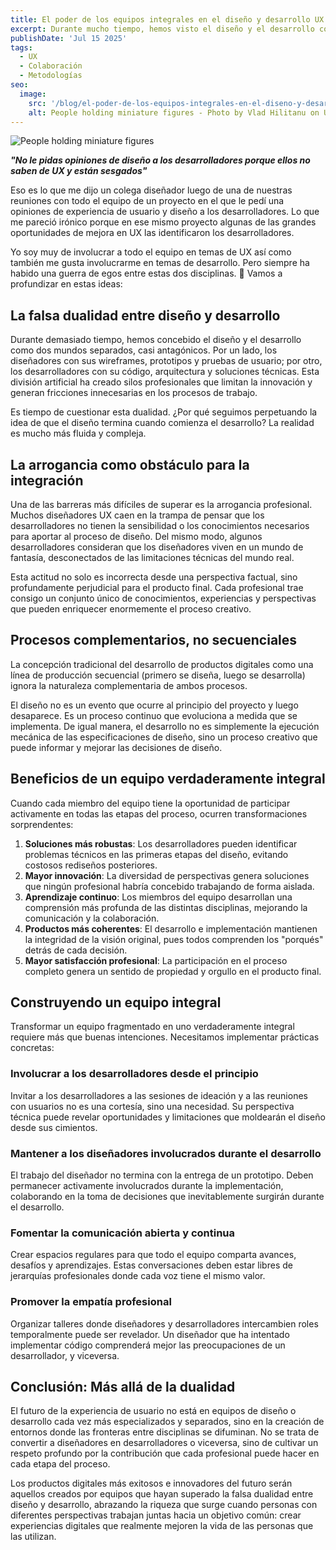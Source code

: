 ```yaml
---
title: El poder de los equipos integrales en el diseño y desarrollo UX
excerpt: Durante mucho tiempo, hemos visto el diseño y el desarrollo como mundos separados, pero esta división solo limita la innovación. Romper esas barreras y fomentar equipos integrales permite crear soluciones más sólidas y coherentes, donde cada integrante aporta su perspectiva desde el inicio hasta la entrega final. Superar la falsa dualidad entre diseño y desarrollo es clave para construir experiencias digitales realmente transformadoras.
publishDate: 'Jul 15 2025'
tags:
  - UX
  - Colaboración
  - Metodologías
seo:
  image:
    src: '/blog/el-poder-de-los-equipos-integrales-en-el-diseno-y-desarrollo-ux.jpg'
    alt: People holding miniature figures - Photo by Vlad Hilitanu on Unsplash
---
```


![People holding miniature figures](/blog/el-poder-de-los-equipos-integrales-en-el-diseno-y-desarrollo-ux.jpg)

***"No le pidas opiniones de diseño a los desarrolladores porque ellos no saben de UX y están sesgados"*** 

Eso es lo que me dijo un colega diseñador luego de una de nuestras reuniones con todo el equipo de un proyecto en el que le pedí una opiniones de experiencia de usuario y diseño a los desarrolladores. Lo que me pareció irónico porque en ese mismo proyecto algunas de las grandes oportunidades de mejora en UX las identificaron los desarrolladores.

Yo soy muy de involucrar a todo el equipo en temas de UX así como también me gusta involucrarme en temas de desarrollo. Pero siempre ha habido una guerra de egos entre estas dos disciplinas. 🤔 Vamos a profundizar en estas ideas:

## La falsa dualidad entre diseño y desarrollo

Durante demasiado tiempo, hemos concebido el diseño y el desarrollo como dos mundos separados, casi antagónicos. Por un lado, los diseñadores con sus wireframes, prototipos y pruebas de usuario; por otro, los desarrolladores con su código, arquitectura y soluciones técnicas. Esta división artificial ha creado silos profesionales que limitan la innovación y generan fricciones innecesarias en los procesos de trabajo.

Es tiempo de cuestionar esta dualidad. ¿Por qué seguimos perpetuando la idea de que el diseño termina cuando comienza el desarrollo? La realidad es mucho más fluida y compleja.

## La arrogancia como obstáculo para la integración

Una de las barreras más difíciles de superar es la arrogancia profesional. Muchos diseñadores UX caen en la trampa de pensar que los desarrolladores no tienen la sensibilidad o los conocimientos necesarios para aportar al proceso de diseño. Del mismo modo, algunos desarrolladores consideran que los diseñadores viven en un mundo de fantasía, desconectados de las limitaciones técnicas del mundo real.

Esta actitud no solo es incorrecta desde una perspectiva factual, sino profundamente perjudicial para el producto final. Cada profesional trae consigo un conjunto único de conocimientos, experiencias y perspectivas que pueden enriquecer enormemente el proceso creativo.

## Procesos complementarios, no secuenciales

La concepción tradicional del desarrollo de productos digitales como una línea de producción secuencial (primero se diseña, luego se desarrolla) ignora la naturaleza complementaria de ambos procesos.

El diseño no es un evento que ocurre al principio del proyecto y luego desaparece. Es un proceso continuo que evoluciona a medida que se implementa. De igual manera, el desarrollo no es simplemente la ejecución mecánica de las especificaciones de diseño, sino un proceso creativo que puede informar y mejorar las decisiones de diseño.

## Beneficios de un equipo verdaderamente integral

Cuando cada miembro del equipo tiene la oportunidad de participar activamente en todas las etapas del proceso, ocurren transformaciones sorprendentes:

1. **Soluciones más robustas**: Los desarrolladores pueden identificar problemas técnicos en las primeras etapas del diseño, evitando costosos rediseños posteriores.
2. **Mayor innovación**: La diversidad de perspectivas genera soluciones que ningún profesional habría concebido trabajando de forma aislada.
3. **Aprendizaje continuo**: Los miembros del equipo desarrollan una comprensión más profunda de las distintas disciplinas, mejorando la comunicación y la colaboración.
4. **Productos más coherentes**: El desarrollo e implementación mantienen la integridad de la visión original, pues todos comprenden los "porqués" detrás de cada decisión.
5. **Mayor satisfacción profesional**: La participación en el proceso completo genera un sentido de propiedad y orgullo en el producto final.

## Construyendo un equipo integral

Transformar un equipo fragmentado en uno verdaderamente integral requiere más que buenas intenciones. Necesitamos implementar prácticas concretas:

### Involucrar a los desarrolladores desde el principio

Invitar a los desarrolladores a las sesiones de ideación y a las reuniones con usuarios no es una cortesía, sino una necesidad. Su perspectiva técnica puede revelar oportunidades y limitaciones que moldearán el diseño desde sus cimientos.

### Mantener a los diseñadores involucrados durante el desarrollo

El trabajo del diseñador no termina con la entrega de un prototipo. Deben permanecer activamente involucrados durante la implementación, colaborando en la toma de decisiones que inevitablemente surgirán durante el desarrollo.

### Fomentar la comunicación abierta y continua

Crear espacios regulares para que todo el equipo comparta avances, desafíos y aprendizajes. Estas conversaciones deben estar libres de jerarquías profesionales donde cada voz tiene el mismo valor.

### Promover la empatía profesional

Organizar talleres donde diseñadores y desarrolladores intercambien roles temporalmente puede ser revelador. Un diseñador que ha intentado implementar código comprenderá mejor las preocupaciones de un desarrollador, y viceversa.

## Conclusión: Más allá de la dualidad

El futuro de la experiencia de usuario no está en equipos de diseño o desarrollo cada vez más especializados y separados, sino en la creación de entornos donde las fronteras entre disciplinas se difuminan. No se trata de convertir a diseñadores en desarrolladores o viceversa, sino de cultivar un respeto profundo por la contribución que cada profesional puede hacer en cada etapa del proceso.

Los productos digitales más exitosos e innovadores del futuro serán aquellos creados por equipos que hayan superado la falsa dualidad entre diseño y desarrollo, abrazando la riqueza que surge cuando personas con diferentes perspectivas trabajan juntas hacia un objetivo común: crear experiencias digitales que realmente mejoren la vida de las personas que las utilizan.
